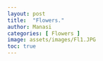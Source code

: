 ```yaml
---
layout: post
title:  "Flowers."
author: Manasi
categories: [ Flowers ]
image: assets/images/Fl1.JPG
toc: true
---
```

